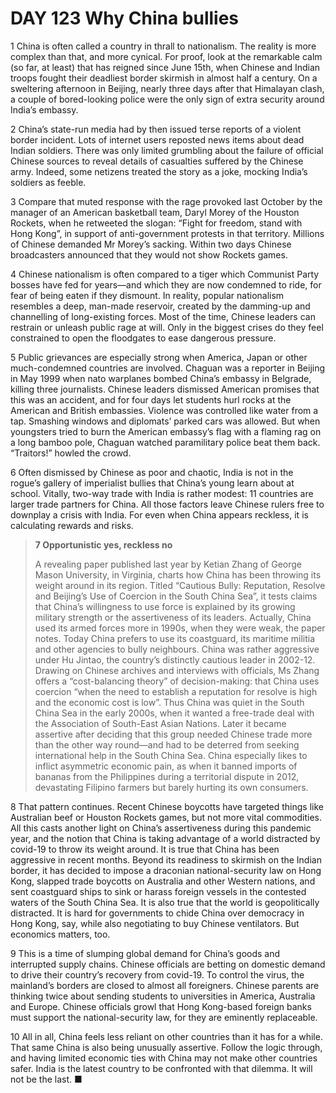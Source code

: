 # DAY 123 Why China bullies
1 China is often called a country in thrall to nationalism. The reality is more complex than that, and more cynical. For proof, look at the remarkable calm (so far, at least) that has reigned since June 15th, when Chinese and Indian troops fought their deadliest border skirmish in almost half a century. On a sweltering afternoon in Beijing, nearly three days after that Himalayan clash, a couple of bored-looking police were the only sign of extra security around India’s embassy.

2 China’s state-run media had by then issued terse reports of a violent border incident. Lots of internet users reposted news items about dead Indian soldiers. There was only limited grumbling about the failure of official Chinese sources to reveal details of casualties suffered by the Chinese army. Indeed, some netizens treated the story as a joke, mocking India’s soldiers as feeble.

3 Compare that muted response with the rage provoked last October by the manager of an American basketball team, Daryl Morey of the Houston Rockets, when he retweeted the slogan: “Fight for freedom, stand with Hong Kong”, in support of anti-government protests in that territory. Millions of Chinese demanded Mr Morey’s sacking. Within two days Chinese broadcasters announced that they would not show Rockets games.

4 Chinese nationalism is often compared to a tiger which Communist Party bosses have fed for years—and which they are now condemned to ride, for fear of being eaten if they dismount. In reality, popular nationalism resembles a deep, man-made reservoir, created by the damming-up and channelling of long-existing forces. Most of the time, Chinese leaders can restrain or unleash public rage at will. Only in the biggest crises do they feel constrained to open the floodgates to ease dangerous pressure.

5 Public grievances are especially strong when America, Japan or other much-condemned countries are involved. Chaguan was a reporter in Beijing in May 1999 when nato warplanes bombed China’s embassy in Belgrade, killing three journalists. Chinese leaders dismissed American promises that this was an accident, and for four days let students hurl rocks at the American and British embassies. Violence was controlled like water from a tap. Smashing windows and diplomats’ parked cars was allowed. But when youngsters tried to burn the American embassy’s flag with a flaming rag on a long bamboo pole, Chaguan watched paramilitary police beat them back. “Traitors!” howled the crowd.

6 Often dismissed by Chinese as poor and chaotic, India is not in the rogue’s gallery of imperialist bullies that China’s young learn about at school. Vitally, two-way trade with India is rather modest: 11 countries are larger trade partners for China. All those factors leave Chinese rulers free to downplay a crisis with India. For even when China appears reckless, it is calculating rewards and risks.

> **7 Opportunistic yes, reckless no**
>
> A revealing paper published last year by Ketian Zhang of George Mason University, in Virginia, charts how China has been throwing its weight around in its region. Titled “Cautious Bully: Reputation, Resolve and Beijing’s Use of Coercion in the South China Sea”, it tests claims that China’s willingness to use force is explained by its growing military strength or the assertiveness of its leaders. Actually, China used its armed forces more in 1990s, when they were weak, the paper notes. Today China prefers to use its coastguard, its maritime militia and other agencies to bully neighbours. China was rather aggressive under Hu Jintao, the country’s distinctly cautious leader in 2002-12. Drawing on Chinese archives and interviews with officials, Ms Zhang offers a “cost-balancing theory” of decision-making: that China uses coercion “when the need to establish a reputation for resolve is high and the economic cost is low”. Thus China was quiet in the South China Sea in the early 2000s, when it wanted a free-trade deal with the Association of South-East Asian Nations. Later it became assertive after deciding that this group needed Chinese trade more than the other way round—and had to be deterred from seeking international help in the South China Sea. China especially likes to inflict asymmetric economic pain, as when it banned imports of bananas from the Philippines during a territorial dispute in 2012, devastating Filipino farmers but barely hurting its own consumers.
>

8 That pattern continues. Recent Chinese boycotts have targeted things like Australian beef or Houston Rockets games, but not more vital commodities. All this casts another light on China’s assertiveness during this pandemic year, and the notion that China is taking advantage of a world distracted by covid-19 to throw its weight around. It is true that China has been aggressive in recent months. Beyond its readiness to skirmish on the Indian border, it has decided to impose a draconian national-security law on Hong Kong, slapped trade boycotts on Australia and other Western nations, and sent coastguard ships to sink or harass foreign vessels in the contested waters of the South China Sea. It is also true that the world is geopolitically distracted. It is hard for governments to chide China over democracy in Hong Kong, say, while also negotiating to buy Chinese ventilators. But economics matters, too.

9 This is a time of slumping global demand for China’s goods and interrupted supply chains. Chinese officials are betting on domestic demand to drive their country’s recovery from covid-19. To control the virus, the mainland’s borders are closed to almost all foreigners. Chinese parents are thinking twice about sending students to universities in America, Australia and Europe. Chinese officials growl that Hong Kong-based foreign banks must support the national-security law, for they are eminently replaceable.

10 All in all, China feels less reliant on other countries than it has for a while. That same China is also being unusually assertive. Follow the logic through, and having limited economic ties with China may not make other countries safer. India is the latest country to be confronted with that dilemma. It will not be the last. ■

